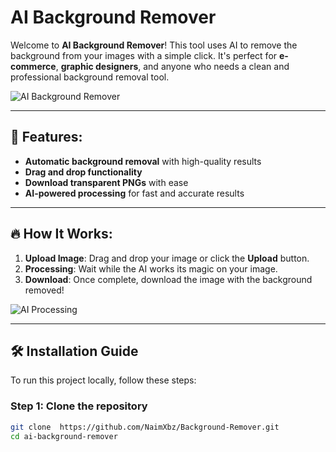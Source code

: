 # AI Background Remover

Welcome to **AI Background Remover**! This tool uses AI to remove the background from your images with a simple click. It's perfect for **e-commerce**, **graphic designers**, and anyone who needs a clean and professional background removal tool.

![AI Background Remover](https://media.giphy.com/media/xT9Igp19F5rk1v0wO8/giphy.gif) <!-- Animated GIF -->

---

## 🚀 **Features**:

- **Automatic background removal** with high-quality results
- **Drag and drop functionality**
- **Download transparent PNGs** with ease
- **AI-powered processing** for fast and accurate results

---

## 🔥 **How It Works**:

1. **Upload Image**: Drag and drop your image or click the **Upload** button.
2. **Processing**: Wait while the AI works its magic on your image.
3. **Download**: Once complete, download the image with the background removed!

![AI Processing](https://media.giphy.com/media/5ZQ0RgCoQwNuvYqDpO/giphy.gif) <!-- Animated GIF -->

---

## 🛠️ **Installation Guide**

To run this project locally, follow these steps:

### Step 1: Clone the repository
```bash
git clone  https://github.com/NaimXbz/Background-Remover.git
cd ai-background-remover
